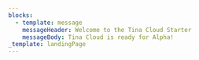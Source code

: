```yaml
---
blocks:
  - template: message
    messageHeader: Welcome to the Tina Cloud Starter
    messageBody: Tina Cloud is ready for Alpha!
_template: landingPage
---
```


